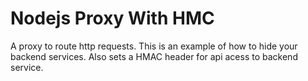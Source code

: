 Nodejs Proxy With HMC
===================

A proxy to route http requests. This is an example of how to hide your backend services. Also sets a HMAC  header for api acess to backend service.
